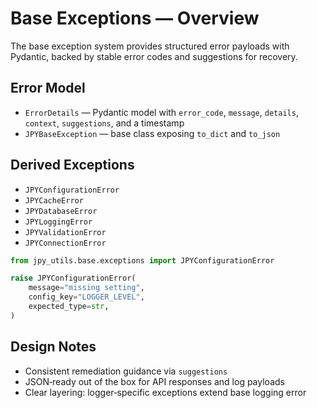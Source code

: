 # Base Exceptions — Overview

The base exception system provides structured error payloads with Pydantic,
backed by stable error codes and suggestions for recovery.

## Error Model

- `ErrorDetails` — Pydantic model with `error_code`, `message`, `details`,
  `context`, `suggestions`, and a timestamp
- `JPYBaseException` — base class exposing `to_dict` and `to_json`

## Derived Exceptions

- `JPYConfigurationError`
- `JPYCacheError`
- `JPYDatabaseError`
- `JPYLoggingError`
- `JPYValidationError`
- `JPYConnectionError`

```python
from jpy_utils.base.exceptions import JPYConfigurationError

raise JPYConfigurationError(
    message="missing setting",
    config_key="LOGGER_LEVEL",
    expected_type=str,
)
```

## Design Notes

- Consistent remediation guidance via `suggestions`
- JSON‑ready out of the box for API responses and log payloads
- Clear layering: logger‑specific exceptions extend base logging error
